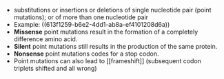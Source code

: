 - substitutions or insertions or deletions of single nucleotide pair (point mutations); or of more than one nucleotide pair
- Example: ((613f1259-b6e2-4dd1-ab8a-ef4101208d6a))
- **Missense** point mutations result in the formation of a completely difference amino acid.
- **Silent** point mutations still results in the production of the same protein.
- **Nonsense** point mutations codes for a stop codon.
- Point mutations can also lead to [[frameshift]] (subsequent codon triplets shifted and all wrong)